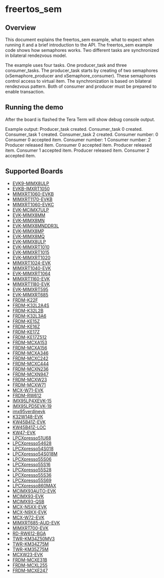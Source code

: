 # freertos_sem

## Overview
This document explains the freertos_sem example, what to expect when running it and a brief
introduction to the API. The freertos_sem example code shows how semaphores works. Two different
tasks are synchronized in bilateral rendezvous model.

The example uses four tasks. One producer_task and three consumer_tasks. The producer_task starts by
creating of two semaphores (xSemaphore_producer and xSemaphore_consumer). These semaphores control
access to virtual item. The synchronization is based on bilateral rendezvous pattern. Both of
consumer and producer must be prepared to enable transaction.



## Running the demo
After the board is flashed the Tera Term will show debug console output.

Example output:
Producer_task created.
Consumer_task 0 created.
Consumer_task 1 created.
Consumer_task 2 created.
Consumer number: 0
Consumer 0 accepted item.
Consumer number: 1
Consumer number: 2
Producer released item.
Consumer 0 accepted item.
Producer released item.
Consumer 1 accepted item.
Producer released item.
Consumer 2 accepted item.

## Supported Boards
- [EVK9-MIMX8ULP](../../_boards/evk9mimx8ulp/freertos_examples/freertos_sem/example_board_readme.md)
- [EVKB-IMXRT1050](../../_boards/evkbimxrt1050/freertos_examples/freertos_sem/example_board_readme.md)
- [MIMXRT1060-EVKB](../../_boards/evkbmimxrt1060/freertos_examples/freertos_sem/example_board_readme.md)
- [MIMXRT1170-EVKB](../../_boards/evkbmimxrt1170/freertos_examples/freertos_sem/example_board_readme.md)
- [MIMXRT1060-EVKC](../../_boards/evkcmimxrt1060/freertos_examples/freertos_sem/example_board_readme.md)
- [EVK-MCIMX7ULP](../../_boards/evkmcimx7ulp/freertos_examples/freertos_sem/example_board_readme.md)
- [EVK-MIMX8MM](../../_boards/evkmimx8mm/freertos_examples/freertos_sem/example_board_readme.md)
- [EVK-MIMX8MN](../../_boards/evkmimx8mn/freertos_examples/freertos_sem/example_board_readme.md)
- [EVK-MIMX8MNDDR3L](../../_boards/evkmimx8mnddr3l/freertos_examples/freertos_sem/example_board_readme.md)
- [EVK-MIMX8MP](../../_boards/evkmimx8mp/freertos_examples/freertos_sem/example_board_readme.md)
- [EVK-MIMX8MQ](../../_boards/evkmimx8mq/freertos_examples/freertos_sem/example_board_readme.md)
- [EVK-MIMX8ULP](../../_boards/evkmimx8ulp/freertos_examples/freertos_sem/example_board_readme.md)
- [EVK-MIMXRT1010](../../_boards/evkmimxrt1010/freertos_examples/freertos_sem/example_board_readme.md)
- [EVK-MIMXRT1015](../../_boards/evkmimxrt1015/freertos_examples/freertos_sem/example_board_readme.md)
- [EVK-MIMXRT1020](../../_boards/evkmimxrt1020/freertos_examples/freertos_sem/example_board_readme.md)
- [MIMXRT1024-EVK](../../_boards/evkmimxrt1024/freertos_examples/freertos_sem/example_board_readme.md)
- [MIMXRT1040-EVK](../../_boards/evkmimxrt1040/freertos_examples/freertos_sem/example_board_readme.md)
- [EVK-MIMXRT1064](../../_boards/evkmimxrt1064/freertos_examples/freertos_sem/example_board_readme.md)
- [MIMXRT1160-EVK](../../_boards/evkmimxrt1160/freertos_examples/freertos_sem/example_board_readme.md)
- [MIMXRT1180-EVK](../../_boards/evkmimxrt1180/freertos_examples/freertos_sem/example_board_readme.md)
- [EVK-MIMXRT595](../../_boards/evkmimxrt595/freertos_examples/freertos_sem/example_board_readme.md)
- [EVK-MIMXRT685](../../_boards/evkmimxrt685/freertos_examples/freertos_sem/example_board_readme.md)
- [FRDM-K22F](../../_boards/frdmk22f/freertos_examples/freertos_sem/example_board_readme.md)
- [FRDM-K32L2A4S](../../_boards/frdmk32l2a4s/freertos_examples/freertos_sem/example_board_readme.md)
- [FRDM-K32L2B](../../_boards/frdmk32l2b/freertos_examples/freertos_sem/example_board_readme.md)
- [FRDM-K32L3A6](../../_boards/frdmk32l3a6/freertos_examples/freertos_sem/example_board_readme.md)
- [FRDM-KE15Z](../../_boards/frdmke15z/freertos_examples/freertos_sem/example_board_readme.md)
- [FRDM-KE16Z](../../_boards/frdmke16z/freertos_examples/freertos_sem/example_board_readme.md)
- [FRDM-KE17Z](../../_boards/frdmke17z/freertos_examples/freertos_sem/example_board_readme.md)
- [FRDM-KE17Z512](../../_boards/frdmke17z512/freertos_examples/freertos_sem/example_board_readme.md)
- [FRDM-MCXA153](../../_boards/frdmmcxa153/freertos_examples/freertos_sem/example_board_readme.md)
- [FRDM-MCXA156](../../_boards/frdmmcxa156/freertos_examples/freertos_sem/example_board_readme.md)
- [FRDM-MCXA346](../../_boards/frdmmcxa346/freertos_examples/freertos_sem/example_board_readme.md)
- [FRDM-MCXC242](../../_boards/frdmmcxc242/freertos_examples/freertos_sem/example_board_readme.md)
- [FRDM-MCXC444](../../_boards/frdmmcxc444/freertos_examples/freertos_sem/example_board_readme.md)
- [FRDM-MCXN236](../../_boards/frdmmcxn236/freertos_examples/freertos_sem/example_board_readme.md)
- [FRDM-MCXN947](../../_boards/frdmmcxn947/freertos_examples/freertos_sem/example_board_readme.md)
- [FRDM-MCXW23](../../_boards/frdmmcxw23/freertos_examples/freertos_sem/example_board_readme.md)
- [FRDM-MCXW71](../../_boards/frdmmcxw71/freertos_examples/freertos_sem/example_board_readme.md)
- [MCX-W71-EVK](../../_boards/mcxw71evk/freertos_examples/freertos_sem/example_board_readme.md)
- [FRDM-RW612](../../_boards/frdmrw612/freertos_examples/freertos_sem/example_board_readme.md)
- [IMX95LP4XEVK-15](../../_boards/imx95lp4xevk15/freertos_examples/freertos_sem/example_board_readme.md)
- [IMX95LPD5EVK-19](../../_boards/imx95lpd5evk19/freertos_examples/freertos_sem/example_board_readme.md)
- [imx95verdinevk](../../_boards/imx95verdinevk/freertos_examples/freertos_sem/example_board_readme.md)
- [K32W148-EVK](../../_boards/k32w148evk/freertos_examples/freertos_sem/example_board_readme.md)
- [KW45B41Z-EVK](../../_boards/kw45b41zevk/freertos_examples/freertos_sem/example_board_readme.md)
- [KW45B41Z-LOC](../../_boards/kw45b41zloc/freertos_examples/freertos_sem/example_board_readme.md)
- [KW47-EVK](../../_boards/kw47evk/freertos_examples/freertos_sem/example_board_readme.md)
- [LPCXpresso51U68](../../_boards/lpcxpresso51u68/freertos_examples/freertos_sem/example_board_readme.md)
- [LPCXpresso54628](../../_boards/lpcxpresso54628/freertos_examples/freertos_sem/example_board_readme.md)
- [LPCXpresso54S018](../../_boards/lpcxpresso54s018/freertos_examples/freertos_sem/example_board_readme.md)
- [LPCXpresso54S018M](../../_boards/lpcxpresso54s018m/freertos_examples/freertos_sem/example_board_readme.md)
- [LPCXpresso55S06](../../_boards/lpcxpresso55s06/freertos_examples/freertos_sem/example_board_readme.md)
- [LPCXpresso55S16](../../_boards/lpcxpresso55s16/freertos_examples/freertos_sem/example_board_readme.md)
- [LPCXpresso55S28](../../_boards/lpcxpresso55s28/freertos_examples/freertos_sem/example_board_readme.md)
- [LPCXpresso55S36](../../_boards/lpcxpresso55s36/freertos_examples/freertos_sem/example_board_readme.md)
- [LPCXpresso55S69](../../_boards/lpcxpresso55s69/freertos_examples/freertos_sem/example_board_readme.md)
- [LPCXpresso860MAX](../../_boards/lpcxpresso860max/freertos_examples/freertos_sem/example_board_readme.md)
- [MCIMX93AUTO-EVK](../../_boards/mcimx93autoevk/freertos_examples/freertos_sem/example_board_readme.md)
- [MCIMX93-EVK](../../_boards/mcimx93evk/freertos_examples/freertos_sem/example_board_readme.md)
- [MCIMX93-QSB](../../_boards/mcimx93qsb/freertos_examples/freertos_sem/example_board_readme.md)
- [MCX-N5XX-EVK](../../_boards/mcxn5xxevk/freertos_examples/freertos_sem/example_board_readme.md)
- [MCX-N9XX-EVK](../../_boards/mcxn9xxevk/freertos_examples/freertos_sem/example_board_readme.md)
- [MCX-W72-EVK](../../_boards/mcxw72evk/freertos_examples/freertos_sem/example_board_readme.md)
- [MIMXRT685-AUD-EVK](../../_boards/mimxrt685audevk/freertos_examples/freertos_sem/example_board_readme.md)
- [MIMXRT700-EVK](../../_boards/mimxrt700evk/freertos_examples/freertos_sem/example_board_readme.md)
- [RD-RW612-BGA](../../_boards/rdrw612bga/freertos_examples/freertos_sem/example_board_readme.md)
- [TWR-KM34Z50MV3](../../_boards/twrkm34z50mv3/freertos_examples/freertos_sem/example_board_readme.md)
- [TWR-KM34Z75M](../../_boards/twrkm34z75m/freertos_examples/freertos_sem/example_board_readme.md)
- [TWR-KM35Z75M](../../_boards/twrkm35z75m/freertos_examples/freertos_sem/example_board_readme.md)
- [MCXW23-EVK](../../_boards/mcxw23evk/freertos_examples/freertos_sem/example_board_readme.md)
- [FRDM-MCXE31B](../../_boards/frdmmcxe31b/freertos_examples/freertos_sem/example_board_readme.md)
- [FRDM-MCXL255](../../_boards/frdmmcxl255/freertos_examples/freertos_sem/example_board_readme.md)
- [FRDM-MCXE247](../../_boards/frdmmcxe247/freertos_examples/freertos_sem/example_board_readme.md)
